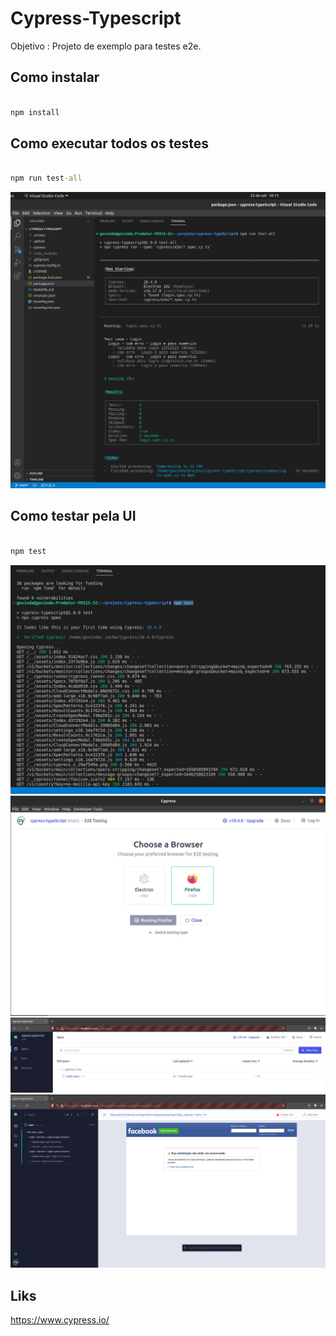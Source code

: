 # Cypress-Typescript

Objetivo : Projeto de exemplo para testes e2e.

## Como instalar

```cmd

npm install

```


## Como executar todos os testes


```cmd

npm run test-all

```

![](./doc/1.jpeg)

## Como testar pela UI


```cmd

npm test

```

![](./doc/2.jpeg)
![](./doc/3.jpeg)
![](./doc/4.jpeg)
![](./doc/5.jpeg)


## Liks

https://www.cypress.io/